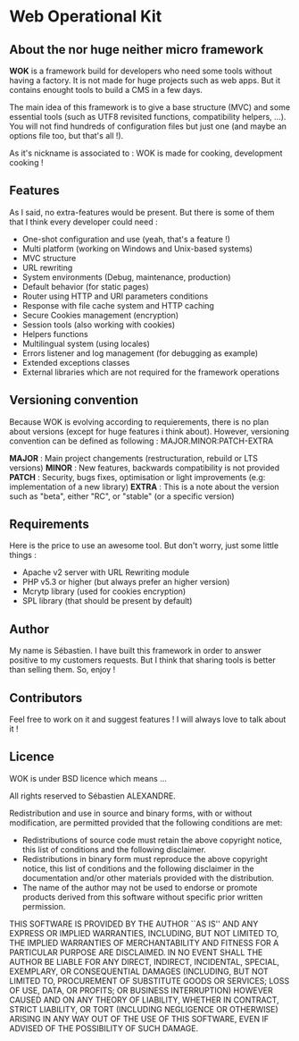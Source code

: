 # Web Operational Kit

## About the nor huge neither micro framework

**WOK** is a framework build for developers who need some tools without having a factory.  It is not made for huge projects such as web apps. But it contains enought tools to build a CMS in a few days.

The main idea of this framework is to give a base structure (MVC) and some essential tools (such as UTF8 revisited functions, compatibility helpers, ...). You will not find hundreds of configuration files but just one (and maybe an options file too, but that's all !). 

As it's nickname is associated to : WOK is made for cooking, development cooking !

## Features

As I said, no extra-features would be present. But there is some of them that I think every developer could need :

- One-shot configuration and use (yeah, that's a feature !)
- Multi platform (working on Windows and Unix-based systems)
- MVC structure
- URL rewriting
- System environments (Debug, maintenance, production) 
- Default behavior (for static pages)
- Router using HTTP and URI parameters conditions
- Response with file cache system and HTTP caching
- Secure Cookies management (encryption)
- Session tools (also working with cookies)
- Helpers functions
- Multilingual system (using locales)
- Errors listener and log management (for debugging as example)
- Extended exceptions classes
- External libraries which are not required for the framework operations


## Versioning convention
Because WOK is evolving according to requierements, there is no plan about versions (except for huge features i think about). However, versioning convention can be defined as following : MAJOR.MINOR:PATCH-EXTRA

**MAJOR** : Main project changements (restructuration, rebuild or LTS versions)
**MINOR** : New features, backwards compatibility is not provided
**PATCH** : Security, bugs fixes, optimisation or light improvements (e.g: implementation of a new library)
**EXTRA** : This is a note about the version such as "beta", either "RC", or "stable" (or a specific version)

## Requirements

Here is the price to use an awesome tool. But don't worry, just some little things :

- Apache v2 server with URL Rewriting module
- PHP v5.3 or higher (but always prefer an higher version)
- Mcrytp library (used for cookies encryption)
- SPL library (that should be present by default)

## Author

My name is Sébastien. I have built this framework in order to answer positive to my customers requests. But I think that sharing tools is better than selling them. So, enjoy !

## Contributors

Feel free to work on it and suggest features ! I will always love to talk about it !

## Licence

WOK is under BSD licence which means ...

All rights reserved to Sébastien ALEXANDRE.

Redistribution and use in source and binary forms, with or without
modification, are permitted provided that the following conditions
are met:

* Redistributions of source code must retain the above copyright
  notice, this list of conditions and the following disclaimer.
* Redistributions in binary form must reproduce the above copyright
  notice, this list of conditions and the following disclaimer in the
  documentation and/or other materials provided with the distribution.
* The name of the author may not be used to endorse or promote products
  derived from this software without specific prior written permission.

THIS SOFTWARE IS PROVIDED BY THE AUTHOR ``AS IS'' AND ANY EXPRESS OR
IMPLIED WARRANTIES, INCLUDING, BUT NOT LIMITED TO, THE IMPLIED WARRANTIES
OF MERCHANTABILITY AND FITNESS FOR A PARTICULAR PURPOSE ARE DISCLAIMED.
IN NO EVENT SHALL THE AUTHOR BE LIABLE FOR ANY DIRECT, INDIRECT,
INCIDENTAL, SPECIAL, EXEMPLARY, OR CONSEQUENTIAL DAMAGES (INCLUDING, BUT
NOT LIMITED TO, PROCUREMENT OF SUBSTITUTE GOODS OR SERVICES; LOSS OF USE,
DATA, OR PROFITS; OR BUSINESS INTERRUPTION) HOWEVER CAUSED AND ON ANY
THEORY OF LIABILITY, WHETHER IN CONTRACT, STRICT LIABILITY, OR TORT
(INCLUDING NEGLIGENCE OR OTHERWISE) ARISING IN ANY WAY OUT OF THE USE OF
THIS SOFTWARE, EVEN IF ADVISED OF THE POSSIBILITY OF SUCH DAMAGE.